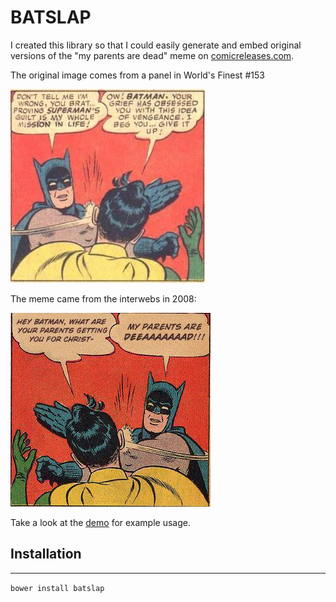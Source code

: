 # BATSLAP

I created this library so that I could easily generate and embed original
versions of the "my parents are dead" meme on
[comicreleases.com](http://comicreleases.com).

The original image comes from a panel in World's Finest #153

![original](src/imgs/original.jpg)

The meme came from the interwebs in 2008:

![meme](src/imgs/meme.jpg)

Take a look at the [demo](http://curlee.github.io/batslap/demo/) for example
usage.

## Installation
------

`bower install batslap`